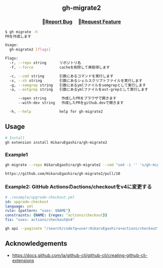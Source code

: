 <h2 align="center">
    <p align="center">gh-migrate2</p>
</h2>

<h3 align="center">
🔹<a  href="https://github.com/HikaruEgashira/gh-migrate2/issues">Report Bug</a> &nbsp; &nbsp;
🔹<a  href="https://github.com/HikaruEgashira/gh-migrate2/issues">Request Feature</a>
</h3>

```bash
$ gh migrate -h
PRを作成します

Usage:
  gh-migrate2 [flags]

Flags:
  -r, --repo string      リポジトリ名
  -f, --force            cacheを削除して再取得します

  -c, --cmd string       引数にあるコマンドを実行します
  -s, --sh string        引数にあるシェルスクリプトファイルを実行します
  -g, --semgrep string   引数にあるymlファイルをsemgrepとして実行します
  -a, --astgrep string   引数にあるymlファイルをast-grepとして実行します

      --open string       作成したPRをブラウザで開きます
      --with-dev string   作成したPRをgithub.devで開きます

  -h, --help             help for gh-migrate2
```

## Usage

```bash
# Install
gh extension install HikaruEgashira/gh-migrate2
```

### Example1

```bash
gh migrate --repo HikaruEgashira/gh-migrate2 --cmd "sed -i '' 's/gh-migrate2/gh-migrate22/g' README.md"

https://github.com/HikaruEgashira/gh-migrate2/pull/10
```

### Example2: GitHub Actionsのactions/checkoutをv4に変更する

```yml
# ./example/upgrade-checkout.yml
id: upgrade-checkout
language: yml
rule: {pattern: "uses: $NAME"}
constraints: {NAME: {regex: ^actions/checkout}}
fix: "uses: actions/checkout@v4"
```

```bash
gh api --paginate "/search/code?q=user:HikaruEgashira+actions/checkout" -q ".items.[].repository.name" | sort -u | xargs -I {} gh migrate --repo HikaruEgashira/{} --astgrep ./ast-grep/rules/upgrade-actions-checkout.yml
```

## Acknowledgements

- https://docs.github.com/ja/github-cli/github-cli/creating-github-cli-extensions
